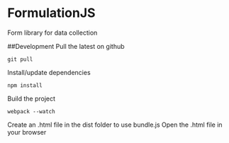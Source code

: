 # FormulationJS
Form library for data collection

##Development
Pull the latest on github
```
git pull
```
Install/update dependencies
```
npm install
```
Build the project
```
webpack --watch
```
Create an .html file in the dist folder to use bundle.js
Open the .html file in your browser
